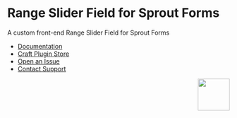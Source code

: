 # Range Slider Field for Sprout Forms

A custom front-end Range Slider Field for Sprout Forms

- [Documentation](https://sprout.barrelstrengthdesign.com/docs/forms/)
- [Craft Plugin Store](https://plugins.craftcms.com/sprout-forms-range-slider)
- [Open an Issue](https://github.com/barrelstrength/craft-sprout-forms-range-slider/issues)
- [Contact Support](https://sprout.barrelstrengthdesign.com/docs/support/support.html)

<a href="https://sprout.barrelstrengthdesign.com" target="_blank">
  <img src="https://s3.amazonaws.com/sprout.barrelstrengthdesign.com-assets/content/plugins/sprout-icon.svg" width="72" height="72" align="right">
</a>